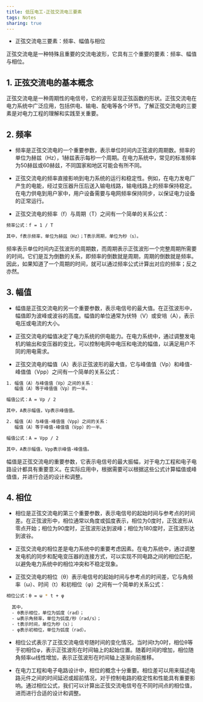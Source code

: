 ```yaml
---
title: 低压电工-正弦交流电三要素
tags: Notes
sharing: true
---
```


- 正弦交流电三要素：频率、幅值与相位

正弦交流电是一种特殊且重要的交流电波形，它具有三个重要的要素：频率、幅值与相位。

## 1. 正弦交流电的基本概念

正弦交流电是一种周期性的电信号，它的波形呈现正弦函数的形状。正弦交流电在电力系统中广泛应用，包括供电、输电、配电等各个环节。了解正弦交流电的三要素是对电力工程的理解和实践至关重要。

## 2. 频率

- 频率是正弦交流电的一个重要参数，表示单位时间内正弦波的周期数。频率的单位为赫兹（Hz），1赫兹表示每秒一个周期。在电力系统中，常见的标准频率为50赫兹或60赫兹，不同国家和地区可能会有所不同。

- 正弦交流电的频率直接影响到电力系统的运行和稳定性。例如，在电力发电厂产生的电能，经过变压器升压后送入输电线路，输电线路上的频率保持稳定。在电力供电到用户家中，用户设备需要与电网频率保持同步，以保证电力设备的正常运行。

- 正弦交流电的频率（f）与周期（T）之间有一个简单的关系公式：

````bash
频率公式：f = 1 / T

其中，f表示频率，单位为赫兹（Hz）；T表示周期，单位为秒（s）。
````

频率表示单位时间内正弦波形的周期数，而周期表示正弦波形一个完整周期所需要的时间。它们是互为倒数的关系，即频率的倒数就是周期，周期的倒数就是频率。因此，如果知道了一个周期的时间，就可以通过频率公式计算出对应的频率；反之亦然。

## 3. 幅值

- 幅值是正弦交流电的另一个重要参数，表示电信号的最大值。在正弦波形中，幅值即为波峰或波谷的高度。幅值的单位通常为伏特（V）或安培（A），表示电压或电流的大小。

- 正弦交流电的幅值决定了电力系统的供电能力。在电力系统中，通过调整发电机的输出和变压器的变比，可以控制电网中电压和电流的幅值，以满足用户不同的用电需求。

- 正弦交流电的幅值（A）表示正弦波形的最大值，它与峰值值（Vp）和峰值-峰值值（Vpp）之间有一个简单的关系公式：

````bash
1. 幅值（A）与峰值值（Vp）之间的关系：
   幅值（A）等于峰值值（Vp）的一半。

幅值公式：A = Vp / 2

其中，A表示幅值，Vp表示峰值值。

2. 幅值（A）与峰值-峰值值（Vpp）之间的关系：
   幅值（A）等于峰值-峰值值（Vpp）的一半。

幅值公式：A = Vpp / 2

其中，A表示幅值，Vpp表示峰值-峰值值。
````

幅值是正弦交流电的重要参数，它表示电信号的最大振幅，对于电力工程和电子电路设计都具有重要意义。在实际应用中，根据需要可以根据这些公式计算幅值或峰值值，并进行合适的设计和调整。

## 4. 相位

- 相位是正弦交流电的第三个重要参数，表示电信号的起始时间与参考点的时间差。在正弦波形中，相位通常以角度或弧度表示，相位为0度时，正弦波形从零点开始；相位为90度时，正弦波形达到波峰；相位为180度时，正弦波形达到波谷。

- 正弦交流电的相位差是电力系统中的重要考虑因素。在电力系统中，通过调整发电机的同步和配电变压器的连接方式，可以实现不同电路之间的相位匹配，以避免电力系统中的相位冲突和不稳定现象。

- 正弦交流电的相位（θ）表示电信号的起始时间与参考点的时间差，它与角频率（ω）、时间（t）和初相位（φ）之间有一个简单的关系公式：

````bash
相位公式：θ = ω * t + φ
  
  其中，
  - θ表示相位，单位为弧度（rad）；
  - ω表示角频率，单位为弧度/秒（rad/s）；
  - t表示时间，单位为秒（s）；
  - φ表示初相位，单位为弧度（rad）。
````

- 相位公式表示了正弦交流电信号随时间的变化情况。当时间t为0时，相位θ等于初相位φ，表示正弦波形在时间轴上的起始位置。随着时间的增加，相位随角频率ω线性增加，表示正弦波形在时间轴上逐渐向前推移。

- 在电力工程和电子电路设计中，相位的概念十分重要。相位差可以用来描述电路元件之间的时间延迟或超前情况，对于控制电路的稳定性和性能具有重要影响。通过相位公式，我们可以计算出正弦交流电信号在不同时间点的相位值，进而进行合适的设计和调整。
